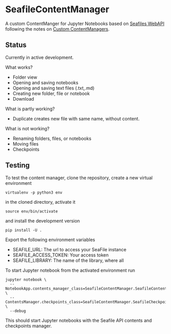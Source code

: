 # SeafileContentManager
A custom ContentManger for Jupyter Notebooks based on [Seafiles WebAPI](https://manual.seafile.com/develop/web_api_v2.1.html) following the notes on [Custom ContentManagers](https://jupyter-notebook.readthedocs.io/en/stable/extending/contents.html#testing).

## Status
Currently in active development.

What works?
- Folder view
- Opening and saving notebooks
- Opening and saving text files (.txt,.md)
- Creating new folder, file or notebook
- Download

What is partly working?
- Duplicate creates new file with same name, without content.

What is not working?
- Renaming folders, files, or notebooks
- Moving files
- Checkpoints

## Testing

To test the content manager, clone the repository, create a new virtual environment
```
virtualenv -p python3 env
```
in the cloned directory, activate it
```
source env/bin/activate
```
 and install the development version
```
pip install -U .
```

Export the following environment variables
- SEAFILE_URL: The url to access your SeaFile instance
- SEAFILE_ACCESS_TOKEN: Your access token
- SEAFILE_LIBRARY: The name of the library, where all

To start Jupyter notebook from the activated environment run
```
jupyter notebook \
  --NotebookApp.contents_manager_class=SeafileContentManager.SeafileContentManager \
  --ContentsManager.checkpoints_class=SeafileContentManager.SeafileCheckpoints \
  --debug
```
This should start Jupyter notebooks with the Seafile API
contents and checkpoints manager.  

